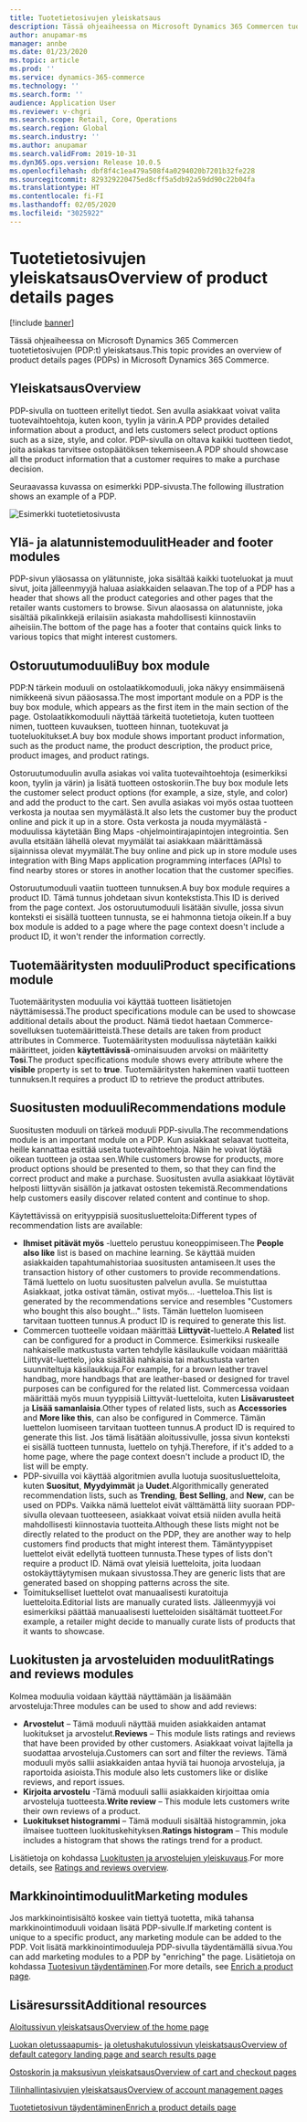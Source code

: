 ```yaml
---
title: Tuotetietosivujen yleiskatsaus
description: Tässä ohjeaiheessa on Microsoft Dynamics 365 Commercen tuotetietosivujen (PDP:t) yleiskatsaus.
author: anupamar-ms
manager: annbe
ms.date: 01/23/2020
ms.topic: article
ms.prod: ''
ms.service: dynamics-365-commerce
ms.technology: ''
ms.search.form: ''
audience: Application User
ms.reviewer: v-chgri
ms.search.scope: Retail, Core, Operations
ms.search.region: Global
ms.search.industry: ''
ms.author: anupamar
ms.search.validFrom: 2019-10-31
ms.dyn365.ops.version: Release 10.0.5
ms.openlocfilehash: dbf8f4c1ea479a508f4a0294020b7201b32fe228
ms.sourcegitcommit: 829329220475ed8cff5a5db92a59dd90c22b04fa
ms.translationtype: HT
ms.contentlocale: fi-FI
ms.lasthandoff: 02/05/2020
ms.locfileid: "3025922"
---
```

# <a name="overview-of-product-details-pages"></a><span data-ttu-id="536b3-103">Tuotetietosivujen yleiskatsaus</span><span class="sxs-lookup"><span data-stu-id="536b3-103">Overview of product details pages</span></span>


[!include [banner](includes/banner.md)]

<span data-ttu-id="536b3-104">Tässä ohjeaiheessa on Microsoft Dynamics 365 Commercen tuotetietosivujen (PDP:t) yleiskatsaus.</span><span class="sxs-lookup"><span data-stu-id="536b3-104">This topic provides an overview of product details pages (PDPs) in Microsoft Dynamics 365 Commerce.</span></span>

## <a name="overview"></a><span data-ttu-id="536b3-105">Yleiskatsaus</span><span class="sxs-lookup"><span data-stu-id="536b3-105">Overview</span></span>

<span data-ttu-id="536b3-106">PDP-sivulla on tuotteen eritellyt tiedot. Sen avulla asiakkaat voivat valita tuotevaihtoehtoja, kuten koon, tyylin ja värin.</span><span class="sxs-lookup"><span data-stu-id="536b3-106">A PDP provides detailed information about a product, and lets customers select product options such as a size, style, and color.</span></span> <span data-ttu-id="536b3-107">PDP-sivulla on oltava kaikki tuotteen tiedot, joita asiakas tarvitsee ostopäätöksen tekemiseen.</span><span class="sxs-lookup"><span data-stu-id="536b3-107">A PDP should showcase all the product information that a customer requires to make a purchase decision.</span></span>

<span data-ttu-id="536b3-108">Seuraavassa kuvassa on esimerkki PDP-sivusta.</span><span class="sxs-lookup"><span data-stu-id="536b3-108">The following illustration shows an example of a PDP.</span></span>

![Esimerkki tuotetietosivusta](./media/pdp.PNG)

## <a name="header-and-footer-modules"></a><span data-ttu-id="536b3-110">Ylä- ja alatunnistemoduulit</span><span class="sxs-lookup"><span data-stu-id="536b3-110">Header and footer modules</span></span>

<span data-ttu-id="536b3-111">PDP-sivun yläosassa on ylätunniste, joka sisältää kaikki tuoteluokat ja muut sivut, joita jälleenmyyjä haluaa asiakkaiden selaavan.</span><span class="sxs-lookup"><span data-stu-id="536b3-111">The top of a PDP has a header that shows all the product categories and other pages that the retailer wants customers to browse.</span></span> <span data-ttu-id="536b3-112">Sivun alaosassa on alatunniste, joka sisältää pikalinkkejä erilaisiin asiakasta mahdollisesti kiinnostaviin aiheisiin.</span><span class="sxs-lookup"><span data-stu-id="536b3-112">The bottom of the page has a footer that contains quick links to various topics that might interest customers.</span></span>

## <a name="buy-box-module"></a><span data-ttu-id="536b3-113">Ostoruutumoduuli</span><span class="sxs-lookup"><span data-stu-id="536b3-113">Buy box module</span></span>

<span data-ttu-id="536b3-114">PDP:N tärkein moduuli on ostolaatikkomoduuli, joka näkyy ensimmäisenä nimikkeenä sivun pääosassa.</span><span class="sxs-lookup"><span data-stu-id="536b3-114">The most important module on a PDP is the buy box module, which appears as the first item in the main section of the page.</span></span> <span data-ttu-id="536b3-115">Ostolaatikkomoduuli näyttää tärkeitä tuotetietoja, kuten tuotteen nimen, tuotteen kuvauksen, tuotteen hinnan, tuotekuvat ja tuoteluokitukset.</span><span class="sxs-lookup"><span data-stu-id="536b3-115">A buy box module shows important product information, such as the product name, the product description, the product price, product images, and product ratings.</span></span>

<span data-ttu-id="536b3-116">Ostoruutumoduulin avulla asiakas voi valita tuotevaihtoehtoja (esimerkiksi koon, tyylin ja värin) ja lisätä tuotteen ostoskoriin.</span><span class="sxs-lookup"><span data-stu-id="536b3-116">The buy box module lets the customer select product options (for example, a size, style, and color) and add the product to the cart.</span></span> <span data-ttu-id="536b3-117">Sen avulla asiakas voi myös ostaa tuotteen verkosta ja noutaa sen myymälästä.</span><span class="sxs-lookup"><span data-stu-id="536b3-117">It also lets the customer buy the product online and pick it up in a store.</span></span> <span data-ttu-id="536b3-118">Osta verkosta ja nouda myymälästä -moduulissa käytetään Bing Maps -ohjelmointirajapintojen integrointia. Sen avulla etsitään lähellä olevat myymälät tai asiakkaan määrittämässä sijainnissa olevat myymälät.</span><span class="sxs-lookup"><span data-stu-id="536b3-118">The buy online and pick up in store module uses integration with Bing Maps application programming interfaces (APIs) to find nearby stores or stores in another location that the customer specifies.</span></span>

<span data-ttu-id="536b3-119">Ostoruutumoduuli vaatiin tuotteen tunnuksen.</span><span class="sxs-lookup"><span data-stu-id="536b3-119">A buy box module requires a product ID.</span></span> <span data-ttu-id="536b3-120">Tämä tunnus johdetaan sivun kontekstista.</span><span class="sxs-lookup"><span data-stu-id="536b3-120">This ID is derived from the page context.</span></span> <span data-ttu-id="536b3-121">Jos ostoruutumoduuli lisätään sivulle, jossa sivun konteksti ei sisällä tuotteen tunnusta, se ei hahmonna tietoja oikein.</span><span class="sxs-lookup"><span data-stu-id="536b3-121">If a buy box module is added to a page where the page context doesn't include a product ID, it won't render the information correctly.</span></span>

## <a name="product-specifications-module"></a><span data-ttu-id="536b3-122">Tuotemääritysten moduuli</span><span class="sxs-lookup"><span data-stu-id="536b3-122">Product specifications module</span></span>

<span data-ttu-id="536b3-123">Tuotemääritysten moduulia voi käyttää tuotteen lisätietojen näyttämisessä.</span><span class="sxs-lookup"><span data-stu-id="536b3-123">The product specifications module can be used to showcase additional details about the product.</span></span> <span data-ttu-id="536b3-124">Nämä tiedot haetaan Commerce-sovelluksen tuotemääritteistä.</span><span class="sxs-lookup"><span data-stu-id="536b3-124">These details are taken from product attributes in Commerce.</span></span> <span data-ttu-id="536b3-125">Tuotemääritysten moduulissa näytetään kaikki määritteet, joiden **käytettävissä**-ominaisuuden arvoksi on määritetty **Tosi**.</span><span class="sxs-lookup"><span data-stu-id="536b3-125">The product specifications module shows every attribute where the **visible** property is set to **true**.</span></span> <span data-ttu-id="536b3-126">Tuotemääritysten hakeminen vaatii tuotteen tunnuksen.</span><span class="sxs-lookup"><span data-stu-id="536b3-126">It requires a product ID to retrieve the product attributes.</span></span>

## <a name="recommendations-module"></a><span data-ttu-id="536b3-127">Suositusten moduuli</span><span class="sxs-lookup"><span data-stu-id="536b3-127">Recommendations module</span></span>

<span data-ttu-id="536b3-128">Suositusten moduuli on tärkeä moduuli PDP-sivulla.</span><span class="sxs-lookup"><span data-stu-id="536b3-128">The recommendations module is an important module on a PDP.</span></span> <span data-ttu-id="536b3-129">Kun asiakkaat selaavat tuotteita, heille kannattaa esittää useita tuotevaihtoehtoja. Näin he voivat löytää oikean tuotteen ja ostaa sen.</span><span class="sxs-lookup"><span data-stu-id="536b3-129">While customers browse for products, more product options should be presented to them, so that they can find the correct product and make a purchase.</span></span> <span data-ttu-id="536b3-130">Suositusten avulla asiakkaat löytävät helposti liittyvän sisällön ja jatkavat ostosten tekemistä.</span><span class="sxs-lookup"><span data-stu-id="536b3-130">Recommendations help customers easily discover related content and continue to shop.</span></span>

<span data-ttu-id="536b3-131">Käytettävissä on erityyppisiä suositusluetteloita:</span><span class="sxs-lookup"><span data-stu-id="536b3-131">Different types of recommendation lists are available:</span></span>

- <span data-ttu-id="536b3-132">**Ihmiset pitävät myös** -luettelo perustuu koneoppimiseen.</span><span class="sxs-lookup"><span data-stu-id="536b3-132">The **People also like** list is based on machine learning.</span></span> <span data-ttu-id="536b3-133">Se käyttää muiden asiakkaiden tapahtumahistoriaa suositusten antamiseen.</span><span class="sxs-lookup"><span data-stu-id="536b3-133">It uses the transaction history of other customers to provide recommendations.</span></span> <span data-ttu-id="536b3-134">Tämä luettelo on luotu suositusten palvelun avulla. Se muistuttaa Asiakkaat, jotka ostivat tämän, ostivat myös... -luetteloa.</span><span class="sxs-lookup"><span data-stu-id="536b3-134">This list is generated by the recommendations service and resembles "Customers who bought this also bought..." lists.</span></span> <span data-ttu-id="536b3-135">Tämän luettelon luomiseen tarvitaan tuotteen tunnus.</span><span class="sxs-lookup"><span data-stu-id="536b3-135">A product ID is required to generate this list.</span></span>
- <span data-ttu-id="536b3-136">Commercen tuotteelle voidaan määrittää **Liittyvät**-luettelo.</span><span class="sxs-lookup"><span data-stu-id="536b3-136">A **Related** list can be configured for a product in Commerce.</span></span> <span data-ttu-id="536b3-137">Esimerkiksi ruskealle nahkaiselle matkustusta varten tehdylle käsilaukulle voidaan määrittää Liittyvät-luettelo, joka sisältää nahkaisia tai matkustusta varten suunniteltuja käsilaukkuja.</span><span class="sxs-lookup"><span data-stu-id="536b3-137">For example, for a brown leather travel handbag, more handbags that are leather-based or designed for travel purposes can be configured for the related list.</span></span> <span data-ttu-id="536b3-138">Commercessa voidaan määrittää myös muun tyyppisiä Liittyvät-luetteloita, kuten **Lisävarusteet** ja **Lisää samanlaisia**.</span><span class="sxs-lookup"><span data-stu-id="536b3-138">Other types of related lists, such as **Accessories** and **More like this**, can also be configured in Commerce.</span></span> <span data-ttu-id="536b3-139">Tämän luettelon luomiseen tarvitaan tuotteen tunnus.</span><span class="sxs-lookup"><span data-stu-id="536b3-139">A product ID is required to generate this list.</span></span> <span data-ttu-id="536b3-140">Jos tämä lisätään aloitussivulle, jossa sivun konteksti ei sisällä tuotteen tunnusta, luettelo on tyhjä.</span><span class="sxs-lookup"><span data-stu-id="536b3-140">Therefore, if it's added to a home page, where the page context doesn't include a product ID, the list will be empty.</span></span>
- <span data-ttu-id="536b3-141">PDP-sivuilla voi käyttää algoritmien avulla luotuja suositusluetteloita, kuten **Suositut**, **Myydyimmät** ja **Uudet**.</span><span class="sxs-lookup"><span data-stu-id="536b3-141">Algorithmically generated recommendation lists, such as **Trending**, **Best Selling**, and **New**, can be used on PDPs.</span></span> <span data-ttu-id="536b3-142">Vaikka nämä luettelot eivät välttämättä liity suoraan PDP-sivulla olevaan tuotteeseen, asiakkaat voivat etsiä niiden avulla heitä mahdollisesti kiinnostavia tuotteita.</span><span class="sxs-lookup"><span data-stu-id="536b3-142">Although these lists might not be directly related to the product on the PDP, they are another way to help customers find products that might interest them.</span></span> <span data-ttu-id="536b3-143">Tämäntyyppiset luettelot eivät edellytä tuotteen tunnusta.</span><span class="sxs-lookup"><span data-stu-id="536b3-143">These types of lists don't require a product ID.</span></span> <span data-ttu-id="536b3-144">Nämä ovat yleisiä luetteloita, joita luodaan ostokäyttäytymisen mukaan sivustossa.</span><span class="sxs-lookup"><span data-stu-id="536b3-144">They are generic lists that are generated based on shopping patterns across the site.</span></span>
- <span data-ttu-id="536b3-145">Toimitukselliset luettelot ovat manuaalisesti kuratoituja luetteloita.</span><span class="sxs-lookup"><span data-stu-id="536b3-145">Editorial lists are manually curated lists.</span></span> <span data-ttu-id="536b3-146">Jälleenmyyjä voi esimerkiksi päättää manuaalisesti luetteloiden sisältämät tuotteet.</span><span class="sxs-lookup"><span data-stu-id="536b3-146">For example, a retailer might decide to manually curate lists of products that it wants to showcase.</span></span>

## <a name="ratings-and-reviews-modules"></a><span data-ttu-id="536b3-147">Luokitusten ja arvosteluiden moduulit</span><span class="sxs-lookup"><span data-stu-id="536b3-147">Ratings and reviews modules</span></span>

<span data-ttu-id="536b3-148">Kolmea moduulia voidaan käyttää näyttämään ja lisäämään arvosteluja:</span><span class="sxs-lookup"><span data-stu-id="536b3-148">Three modules can be used to show and add reviews:</span></span>

- <span data-ttu-id="536b3-149">**Arvostelut** – Tämä moduuli näyttää muiden asiakkaiden antamat luokitukset ja arvostelut.</span><span class="sxs-lookup"><span data-stu-id="536b3-149">**Reviews** – This module lists ratings and reviews that have been provided by other customers.</span></span> <span data-ttu-id="536b3-150">Asiakkaat voivat lajitella ja suodattaa arvosteluja.</span><span class="sxs-lookup"><span data-stu-id="536b3-150">Customers can sort and filter the reviews.</span></span> <span data-ttu-id="536b3-151">Tämä moduuli myös sallii asiakkaiden antaa hyviä tai huonoja arvosteluja, ja raportoida asioista.</span><span class="sxs-lookup"><span data-stu-id="536b3-151">This module also lets customers like or dislike reviews, and report issues.</span></span>
- <span data-ttu-id="536b3-152">**Kirjoita arvostelu** -Tämä moduuli sallii asiakkaiden kirjoittaa omia arvosteluja tuotteesta.</span><span class="sxs-lookup"><span data-stu-id="536b3-152">**Write review** – This module lets customers write their own reviews of a product.</span></span>
- <span data-ttu-id="536b3-153">**Luokitukset histogrammi** – Tämä moduuli sisältää histogrammin, joka ilmaisee tuotteen luokituskehityksen.</span><span class="sxs-lookup"><span data-stu-id="536b3-153">**Ratings histogram** – This module includes a histogram that shows the ratings trend for a product.</span></span>

<span data-ttu-id="536b3-154">Lisätietoja on kohdassa [Luokitusten ja arvostelujen yleiskuvaus](ratings-reviews-overview.md).</span><span class="sxs-lookup"><span data-stu-id="536b3-154">For more details, see [Ratings and reviews overview](ratings-reviews-overview.md).</span></span>

## <a name="marketing-modules"></a><span data-ttu-id="536b3-155">Markkinointimoduulit</span><span class="sxs-lookup"><span data-stu-id="536b3-155">Marketing modules</span></span>

<span data-ttu-id="536b3-156">Jos markkinointisisältö koskee vain tiettyä tuotetta, mikä tahansa markkinointimoduuli voidaan lisätä PDP-sivulle.</span><span class="sxs-lookup"><span data-stu-id="536b3-156">If marketing content is unique to a specific product, any marketing module can be added to the PDP.</span></span> <span data-ttu-id="536b3-157">Voit lisätä markkinointimoduuleja PDP-sivulla täydentämällä sivua.</span><span class="sxs-lookup"><span data-stu-id="536b3-157">You can add marketing modules to a PDP by "enriching" the page.</span></span> <span data-ttu-id="536b3-158">Lisätietoja on kohdassa [Tuotesivun täydentäminen](enrich-product-page.md).</span><span class="sxs-lookup"><span data-stu-id="536b3-158">For more details, see [Enrich a product page](enrich-product-page.md).</span></span>

## <a name="additional-resources"></a><span data-ttu-id="536b3-159">Lisäresurssit</span><span class="sxs-lookup"><span data-stu-id="536b3-159">Additional resources</span></span>

[<span data-ttu-id="536b3-160">Aloitussivun yleiskatsaus</span><span class="sxs-lookup"><span data-stu-id="536b3-160">Overview of the home page</span></span>](quick-tour-home-page.md)

[<span data-ttu-id="536b3-161">Luokan oletussaapumis- ja oletushakutulossivun yleiskatsaus</span><span class="sxs-lookup"><span data-stu-id="536b3-161">Overview of default category landing page and search results page</span></span>](category-search-page-overview.md)

[<span data-ttu-id="536b3-162">Ostoskorin ja maksusivun yleiskatsaus</span><span class="sxs-lookup"><span data-stu-id="536b3-162">Overview of cart and checkout pages</span></span>](quick-tour-cart-checkout.md)

[<span data-ttu-id="536b3-163">Tilinhallintasivujen yleiskatsaus</span><span class="sxs-lookup"><span data-stu-id="536b3-163">Overview of account management pages</span></span>](quick-tour-account-management.md)

[<span data-ttu-id="536b3-164">Tuotetietosivun täydentäminen</span><span class="sxs-lookup"><span data-stu-id="536b3-164">Enrich a product details page</span></span>](enrich-product-page.md)
